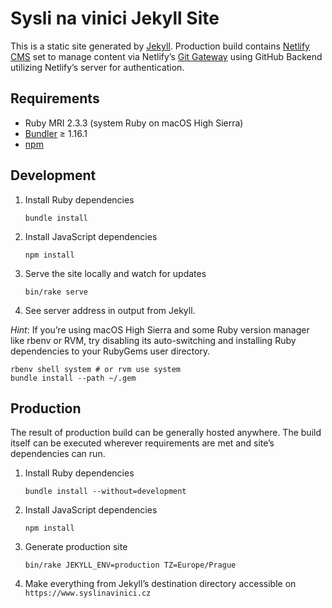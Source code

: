 Sysli na vinici Jekyll Site
===========================

This is a static site generated by [Jekyll][jekyll]. Production build contains [Netlify CMS][netlify-cms] set to manage content via Netlify’s [Git Gateway][git-gateway] using GitHub Backend utilizing Netlify’s server for authentication.

Requirements
------------

* Ruby MRI 2.3.3 (system Ruby on macOS High Sierra)
* [Bundler][bundler] ≥ 1.16.1
* [npm][npm]

Development
-----------

1. Install Ruby dependencies

       bundle install

2. Install JavaScript dependencies

       npm install

3. Serve the site locally and watch for updates

       bin/rake serve

4. See server address in output from Jekyll.

*Hint*: If you’re using macOS High Sierra and some Ruby version manager like rbenv or RVM, try disabling its auto-switching and installing Ruby dependencies to your RubyGems user directory.

    rbenv shell system # or rvm use system
    bundle install --path ~/.gem

Production
----------

The result of production build can be generally hosted anywhere. The build itself can be executed wherever requirements are met and site’s dependencies can run.

1. Install Ruby dependencies

       bundle install --without=development

2. Install JavaScript dependencies

       npm install

3. Generate production site

       bin/rake JEKYLL_ENV=production TZ=Europe/Prague

4. Make everything from Jekyll’s destination directory accessible
   on `https://www.syslinavinici.cz`


[jekyll]: https://jekyllrb.com
[netlify-cms]: https://www.netlifycms.org
[git-gateway]: https://www.netlify.com/docs/git-gateway/
[netlify-identity]: https://www.netlify.com/docs/identity/
[bundler]: https://bundler.io/#getting-started
[npm]: https://www.npmjs.com/get-npm
